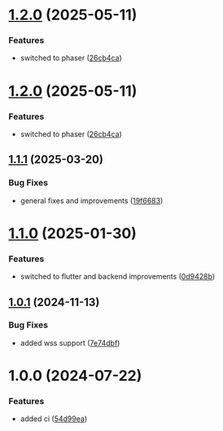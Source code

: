 # [1.2.0](https://github.com/RA341/multipacman/compare/v1.1.1...v1.2.0) (2025-05-11)


### Features

* switched to phaser ([26cb4ca](https://github.com/RA341/multipacman/commit/26cb4ca5c8db0b46fc6e7844e7277f05b520db05))

# [1.2.0](https://github.com/RA341/multipacman/compare/v1.1.1...v1.2.0) (2025-05-11)


### Features

* switched to phaser ([26cb4ca](https://github.com/RA341/multipacman/commit/26cb4ca5c8db0b46fc6e7844e7277f05b520db05))

## [1.1.1](https://github.com/RA341/multipacman/compare/v1.1.0...v1.1.1) (2025-03-20)


### Bug Fixes

* general fixes and improvements ([19f6683](https://github.com/RA341/multipacman/commit/19f6683038202c77edb3cb7716bf58e2e6428b8d))

# [1.1.0](https://github.com/RA341/multipacman/compare/v1.0.1...v1.1.0) (2025-01-30)


### Features

* switched to flutter and backend improvements ([0d9428b](https://github.com/RA341/multipacman/commit/0d9428bb24022d859889ca6631f79da2d915a5fb))

## [1.0.1](https://github.com/RA341/multipacman/compare/v1.0.0...v1.0.1) (2024-11-13)


### Bug Fixes

* added wss support ([7e74dbf](https://github.com/RA341/multipacman/commit/7e74dbfca1406dca3842cb3967db6c30b79e74a5))

# 1.0.0 (2024-07-22)


### Features

* added ci ([54d99ea](https://github.com/RA341/multipacman/commit/54d99ea07d310edc9f7f74a93fb488ddfd1e3568))
